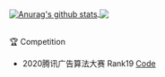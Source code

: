 <a href="https://github.com/LogicJake">
  <img align="center" src="https://github-readme-stats-teal.vercel.app/api?username=PerpetualSmile&show_icons=truet&include_all_commits=True&hide=contribs" alt="Anurag's github stats" />
</a>

<a href="https://github.com/LogicJake">
  <!-- Change the `github-readme-stats.anuraghazra1.vercel.app` to `github-readme-stats.vercel.app`  -->
  <img align="center" src="https://github-readme-stats-teal.vercel.app/api/top-langs/?username=PerpetualSmile&layout=compact" />
</a>

<br>
<br>

:trophy: Competition
  - 2020腾讯广告算法大赛 Rank19 [Code](https://github.com/PerpetualSmile/2020-Tencent-Advertisement-Algorithm-Competition-Rank19)
